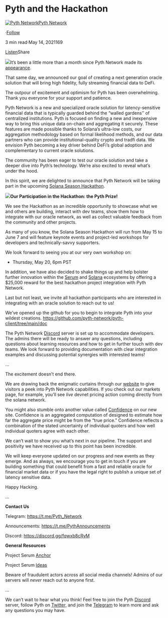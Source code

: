 **Pyth and the Hackathon**
==========================

[![Pyth Network](https://miro.medium.com/v2/resize:fill:88:88/1*rdK3rHcWpkge6BRQRIwBjA.jpeg)](/?source=post_page-----bf6877f8ece3--------------------------------)[Pyth Network](/?source=post_page-----bf6877f8ece3--------------------------------)

·[Follow](https://medium.com/m/signin?actionUrl=https%3A%2F%2Fmedium.com%2F_%2Fsubscribe%2Fuser%2Ff55fccc0ad62&operation=register&redirect=https%3A%2F%2Fpythnetwork.medium.com%2Fpyth-and-the-hackathon-bf6877f8ece3&user=Pyth+Network&userId=f55fccc0ad62&source=post_page-f55fccc0ad62----bf6877f8ece3---------------------post_header-----------)

3 min read·May 14, 2021169

[Listen](https://medium.com/m/signin?actionUrl=https%3A%2F%2Fmedium.com%2Fplans%3Fdimension%3Dpost_audio_button%26postId%3Dbf6877f8ece3&operation=register&redirect=https%3A%2F%2Fpythnetwork.medium.com%2Fpyth-and-the-hackathon-bf6877f8ece3&source=-----bf6877f8ece3---------------------post_audio_button-----------)Share

![](https://miro.medium.com/v2/resize:fit:1400/1*ZJ84SJfZK8Ovdv9oR4i6Uw.jpeg)It’s been a little more than a month since Pyth Network made its [appearance](/today-were-beyond-excited-to-introduce-the-pyth-network-a-next-generation-oracle-solution-735a27504358).

That same day, we announced our goal of creating a next generation oracle solution that will bring high fidelity, fully streaming financial data to DeFi.

The outpour of excitement and optimism for Pyth has been overwhelming. Thank you everyone for your support and patience.

Pyth Network is a new and specialized oracle solution for latency-sensitive financial data that is typically guarded behind the “walled gardens’’ of centralized institutions. Pyth is focused on finding a new and inexpensive way to bring this unique data on-chain and aggregating it securely. These features are made possible thanks to Solana’s ultra-low costs, our aggregation methodology based on formal likelihood methods, and our data partners who can provide institutional-quality crypto and tradfi data. We envision Pyth becoming a key driver behind DeFi’s global adoption and complementary to current oracle solutions.

The community has been eager to test our oracle solution and take a deeper dive into Pyth’s technology. We’re also excited to reveal what’s under the hood.

In this spirit, we are delighted to announce that Pyth Network will be taking part in the upcoming [Solana Season Hackathon](https://solana.com/solanaszn).

![](https://miro.medium.com/v2/resize:fit:1248/1*vbH2R8Z3IqkAOtDqoJpR0A.png)**Our Participation in the Hackathon: the Pyth Prize!**

We see the Hackathon as an incredible opportunity to showcase what we and others are building, interact with dev teams, show them how to integrate with our oracle network, as well as collect valuable feedback from the community and other projects.

As many of you know, the Solana Season Hackathon will run from May 15 to June 7 and will feature keynote events and project-led workshops for developers and technically-savvy supporters.

We look forward to seeing you at our very own workshop on:

- Thursday, May 20, 6pm PST

In addition, we have also decided to shake things up and help bolster further innovation within the [Serum](https://projectserum.medium.com/serum-srm-and-an-ecosystem-for-the-future-part-2-91398e75ce27) and [Solana](https://solana.com/ecosystem) ecosystems by offering a $25,000 reward for the best hackathon project integration with Pyth Network.

Last but not least, we invite all hackathon participants who are interested in integrating with an oracle solution to reach out to us!

We’ve opened up the github for you to begin to integrate Pyth into your wildest creations. <https://github.com/pyth-network/pyth-client/tree/main/doc>

The Pyth Network [Discord](https://discord.gg/fqwxb8cRyM) server is set up to accommodate developers. The admins there will be ready to answer any questions, including questions about learning resources and how to get in further touch with dev teams. We look forward to providing documentation with clear integration examples and discussing potential synergies with interested teams!

…

The excitement doesn’t end there.

We are drawing back the enigmatic curtains through our [website](https://pyth.network) to give visitors a peek into Pyth Network capabilities. If you check out our markets page, for example, you’ll see *live* devnet pricing action coming directly from the solana network.

You might also stumble onto another value called [Confidence](/pyth-network-wants-to-go-fast-26596a7c1f97) on our new site. Confidence is an aggregated computation of designed to estimate how far the aggregate price might be from the “true price.” Confidence reflects a combination of the stated uncertainty of individual quoters and how well individual quoters agree with each other.

We can’t wait to show you what’s next in our pipeline. The support and positivity we have received up to this point has been incredible.

We will keep everyone updated on our progress and new events as they emerge. And as always, we encourage you to get in touch if you are building something that could benefit from a fast and reliable oracle for financial market data or if you have the legal right to publish a unique set of latency sensitive data.

Happy Hacking.

…

**Contact Us**

Telegram: <https://t.me/Pyth_Network>

Announcements: <https://t.me/PythAnnouncements>

Discord: <https://discord.gg/fqwxb8cRyM>

**General Resources**

Project Serum [Anchor](https://github.com/project-serum/anchor)

Project Serum [Ideas](https://docs.projectserum.com/serum-ecosystem/building-on-our-vision/project-ideas-for-serum)

Beware of fraudulent actors across all social media channels! Admins of our servers will *never* reach out to anyone first.

…

We can’t wait to hear what you think! Feel free to join the Pyth [Discord](https://discord.gg/Ff2XDydUhu) server, follow Pyth on [Twitter,](https://twitter.com/PythNetwork) and join the [Telegram](https://t.me/Pyth_Network) to learn more and ask any questions you may have.


